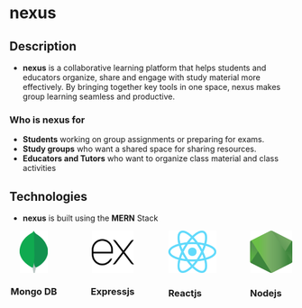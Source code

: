 # nexus

## Description

- **nexus** is a collaborative learning platform that helps students and educators organize, share and engage with study material more effectively. By bringing together key tools in one space, nexus makes group learning seamless and productive.

### Who is **nexus** for
- **Students** working on group assignments or preparing for exams.
- **Study groups** who want a shared space for sharing resources.
- **Educators and Tutors** who want to organize class material and class activities

## Technologies
- **nexus** is built using the **MERN** Stack


<div style="display:flex; gap: 60px; justify-content: center;">
    <div style="display: flex; align-items:center; flex-direction: column;">
        <img src="assets/mongo.png" width="50" height="75" >
        <h3>Mongo DB<h3>
    </div>
    <div style="display: flex; align-items:center; flex-direction: column;">
        <img src="assets/express.png" width="75" height="75" >
        <h3>Expressjs<h3>
    </div>
    <div>
      <img src="assets/react.png" width="85" height="75" >
      <h3>Reactjs<h3>
    </div>
    <div>
      <img src="assets/node.png" width="75" height="75" >
      <h3>Nodejs<h3>
    </div>
</div>
